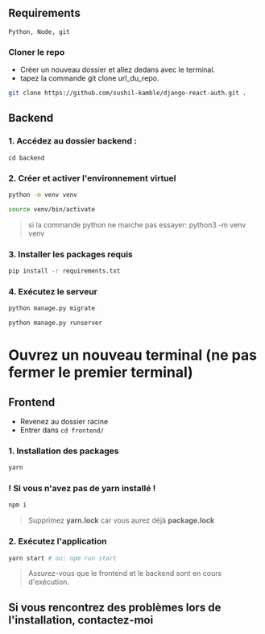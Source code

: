 
## Requirements

`Python, Node, git`

### Cloner le repo

- Créer un nouveau dossier et allez dedans avec le terminal.
- tapez la commande git clone url_du_repo.

```bash
git clone https://github.com/sushil-kamble/django-react-auth.git .
```

## Backend

### 1. Accédez au dossier backend :

`cd backend`

### 2. Créer et activer l'environnement virtuel

```bash
python -m venv venv

source venv/bin/activate
```
>si la commande python ne marche pas essayer: python3 -m venv venv

### 3. Installer les packages requis

```bash
pip install -r requirements.txt
```

### 4. Exécutez le serveur

```bash
python manage.py migrate
```
```bash
python manage.py runserver
```

# Ouvrez un nouveau terminal (ne pas fermer le premier terminal)

## Frontend

- Revenez au dossier racine
- Entrer dans `cd frontend/`

### 1. Installation des packages

```bash
yarn
```

### ! Si vous n'avez pas de yarn installé !
```bash
npm i
```

> Supprimez **yarn.lock** car vous aurez déjà **package.lock**



### 2. Exécutez l'application

```bash
yarn start # ou: npm run start
```

> Assurez-vous que le frontend et le backend sont en cours d'exécution.


## Si vous rencontrez des problèmes lors de l'installation, contactez-moi 
